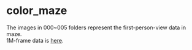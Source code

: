 # color_maze

The images in 000~005 folders represent the first-person-view data in maze.  
1M-frame data is [here](https://drive.google.com/file/d/193mSyFFX3UmZDNqNuRk4slZ4hWoibHTt/view?usp=sharing).

